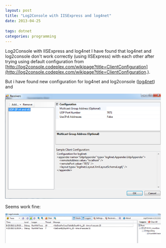 ```yaml
---
layout: post
title: "Log2Console with IISExpress and log4net"
date: 2013-04-25

tags: dotnet
categories: programming
---
```

Log2Console with IISExpress and log4net
I have found that log4net and log2console don't work correctly (using IISExpress) with each other after trying using default configuration from [http://log2console.codeplex.com/wikipage?title=ClientConfiguration](http://log2console.codeplex.com/wikipage?title=ClientConfiguration.).

But i have found new configuration for log4net and log2console ([log4net](http://logging.apache.org/log4net/release/config-examples.html#udpappender)) and

![example1](/images/log2net1.png)

Seems work fine:

![example2](/images/log2net2.png)
